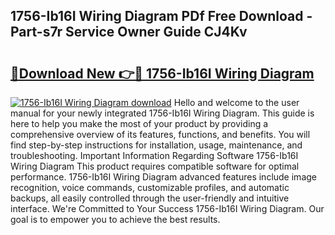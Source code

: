 ## 1756-Ib16I Wiring Diagram PDf Free Download - Part-s7r Service Owner Guide CJ4Kv

# <h2><a href="http://dfl68w.blite.top/?on=1756-Ib16I+Wiring+Diagram">🔗Download New 👉🔴 1756-Ib16I Wiring Diagram</a></h2>

[![1756-Ib16I Wiring Diagram download](https://i.imgur.com/lujVjoI.png)](http://dfl68w.blite.top/?on=1756-Ib16I+Wiring+Diagram)
Hello and welcome to the user manual for your newly integrated 1756-Ib16I Wiring Diagram. This guide is here to help you make the most of your product by providing a comprehensive overview of its features, functions, and benefits. You will find step-by-step instructions for installation, usage, maintenance, and troubleshooting. Important Information Regarding Software 1756-Ib16I Wiring Diagram This product requires compatible software for optimal performance. 1756-Ib16I Wiring Diagram advanced features include image recognition, voice commands, customizable profiles, and automatic backups, all easily controlled through the user-friendly and intuitive interface. We're Committed to Your Success 1756-Ib16I Wiring Diagram. Our goal is to empower you to achieve the best results.
